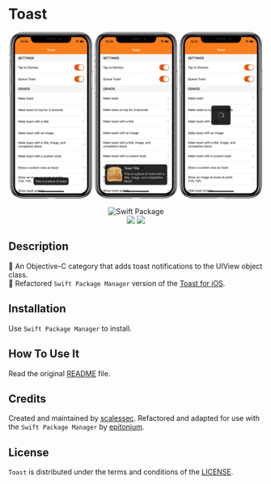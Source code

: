 # Toast

<p align="center">
<img src="Images/coverImage1.jpg" width="500"/>
</p>

<p align="center">
<img src="https://img.shields.io/badge/SPM-Swift%20Package-FA7343?logo=Swift&style=for-the-badge&logoColor=white" alt="Swift Package">
<br>
<img src="https://img.shields.io/github/v/tag/littleigloo/Toast?color=4BC51D&label=Release">
<img src="https://img.shields.io/badge/platform-iOS-9BD600.svg?style=flat">
</p>

## Description

🔸 An Objective-C category that adds toast notifications to the UIView object class.
<br>🔸 Refactored `Swift Package Manager` version of the [Toast for iOS](https://github.com/scalessec/Toast).

## Installation

Use `Swift Package Manager` to install.

## How To Use It

Read the original [README](https://github.com/scalessec/Toast/blob/71ce365dbaf57fce5d9eea2d91ad4318dae5ab96/README.md) file.

## Credits

Created and maintained by [scalessec](https://github.com/scalessec). Refactored and adapted for use with the `Swift Package Manager` by [epitonium](https://github.com/epitonium).

## License

`Toast` is distributed under the terms and conditions of the [LICENSE](https://github.com/scalessec/Toast/blob/71ce365dbaf57fce5d9eea2d91ad4318dae5ab96/license).
